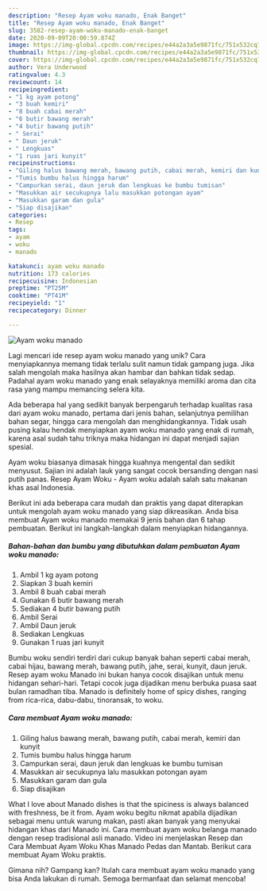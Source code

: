 ```yaml
---
description: "Resep Ayam woku manado, Enak Banget"
title: "Resep Ayam woku manado, Enak Banget"
slug: 3582-resep-ayam-woku-manado-enak-banget
date: 2020-09-09T20:00:59.874Z
image: https://img-global.cpcdn.com/recipes/e44a2a3a5e9871fc/751x532cq70/ayam-woku-manado-foto-resep-utama.jpg
thumbnail: https://img-global.cpcdn.com/recipes/e44a2a3a5e9871fc/751x532cq70/ayam-woku-manado-foto-resep-utama.jpg
cover: https://img-global.cpcdn.com/recipes/e44a2a3a5e9871fc/751x532cq70/ayam-woku-manado-foto-resep-utama.jpg
author: Vera Underwood
ratingvalue: 4.3
reviewcount: 14
recipeingredient:
- "1 kg ayam potong"
- "3 buah kemiri"
- "8 buah cabai merah"
- "6 butir bawang merah"
- "4 butir bawang putih"
- " Serai"
- " Daun jeruk"
- " Lengkuas"
- "1 ruas jari kunyit"
recipeinstructions:
- "Giling halus bawang merah, bawang putih, cabai merah, kemiri dan kunyit"
- "Tumis bumbu halus hingga harum"
- "Campurkan serai, daun jeruk dan lengkuas ke bumbu tumisan"
- "Masukkan air secukupnya lalu masukkan potongan ayam"
- "Masukkan garam dan gula"
- "Siap disajikan"
categories:
- Resep
tags:
- ayam
- woku
- manado

katakunci: ayam woku manado 
nutrition: 173 calories
recipecuisine: Indonesian
preptime: "PT25M"
cooktime: "PT41M"
recipeyield: "1"
recipecategory: Dinner

---
```



![Ayam woku manado](https://img-global.cpcdn.com/recipes/e44a2a3a5e9871fc/751x532cq70/ayam-woku-manado-foto-resep-utama.jpg)

Lagi mencari ide resep ayam woku manado yang unik? Cara menyiapkannya memang tidak terlalu sulit namun tidak gampang juga. Jika salah mengolah maka hasilnya akan hambar dan bahkan tidak sedap. Padahal ayam woku manado yang enak selayaknya memiliki aroma dan cita rasa yang mampu memancing selera kita.

Ada beberapa hal yang sedikit banyak berpengaruh terhadap kualitas rasa dari ayam woku manado, pertama dari jenis bahan, selanjutnya pemilihan bahan segar, hingga cara mengolah dan menghidangkannya. Tidak usah pusing kalau hendak menyiapkan ayam woku manado yang enak di rumah, karena asal sudah tahu triknya maka hidangan ini dapat menjadi sajian spesial.

Ayam woku biasanya dimasak hingga kuahnya mengental dan sedikit menyusut. Sajian ini adalah lauk yang sangat cocok bersanding dengan nasi putih panas. Resep Ayam Woku - Ayam woku adalah salah satu makanan khas asal Indonesia.


Berikut ini ada beberapa cara mudah dan praktis yang dapat diterapkan untuk mengolah ayam woku manado yang siap dikreasikan. Anda bisa membuat Ayam woku manado memakai 9 jenis bahan dan 6 tahap pembuatan. Berikut ini langkah-langkah dalam menyiapkan hidangannya.

<!--inarticleads1-->

##### Bahan-bahan dan bumbu yang dibutuhkan dalam pembuatan Ayam woku manado:

1. Ambil 1 kg ayam potong
1. Siapkan 3 buah kemiri
1. Ambil 8 buah cabai merah
1. Gunakan 6 butir bawang merah
1. Sediakan 4 butir bawang putih
1. Ambil  Serai
1. Ambil  Daun jeruk
1. Sediakan  Lengkuas
1. Gunakan 1 ruas jari kunyit


Bumbu woku sendiri terdiri dari cukup banyak bahan seperti cabai merah, cabai hijau, bawang merah, bawang putih, jahe, serai, kunyit, daun jeruk. Resep ayam woku Manado ini bukan hanya cocok disajikan untuk menu hidangan sehari-hari. Tetapi cocok juga dijadikan menu berbuka puasa saat bulan ramadhan tiba. Manado is definitely home of spicy dishes, ranging from rica-rica, dabu-dabu, tinoransak, to woku. 

<!--inarticleads2-->

##### Cara membuat Ayam woku manado:

1. Giling halus bawang merah, bawang putih, cabai merah, kemiri dan kunyit
1. Tumis bumbu halus hingga harum
1. Campurkan serai, daun jeruk dan lengkuas ke bumbu tumisan
1. Masukkan air secukupnya lalu masukkan potongan ayam
1. Masukkan garam dan gula
1. Siap disajikan


What I love about Manado dishes is that the spiciness is always balanced with freshness, be it from. Ayam woku begitu nikmat apabila dijadikan sebagai menu untuk warung makan, pasti akan banyak yang menyukai hidangan khas dari Manado ini. Cara membuat ayam woku belanga manado dengan resep tradisional asli manado. Video ini menjelaskan Resep dan Cara Membuat Ayam Woku Khas Manado Pedas dan Mantab. Berikut cara membuat Ayam Woku praktis. 

Gimana nih? Gampang kan? Itulah cara membuat ayam woku manado yang bisa Anda lakukan di rumah. Semoga bermanfaat dan selamat mencoba!
